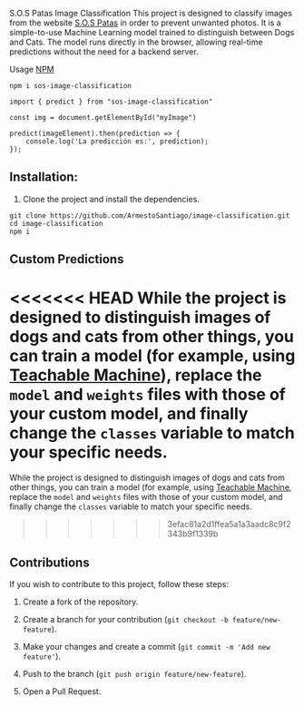 S.O.S Patas Image Classification
This project is designed to classify images from the website [S.O.S Patas](https://sospatas.com) in order to prevent unwanted photos. It is a simple-to-use Machine Learning model trained to distinguish between Dogs and Cats. The model runs directly in the browser, allowing real-time predictions without the need for a backend server.

Usage
[NPM](https://www.npmjs.com/package/sos-image-classification?activeTab=readme)

```npm i sos-image-classification``` 

```
import { predict } from "sos-image-classification"

const img = document.getElementById("myImage")

predict(imageElement).then(prediction => {
    console.log('La predicción es:', prediction);
});
```

## Installation:
1. Clone the project and install the dependencies.
```
git clone https://github.com/ArmestoSantiago/image-classification.git
cd image-classification
npm i
```
## Custom Predictions
<<<<<<< HEAD
While the project is designed to distinguish images of dogs and cats from other things, you can train a model (for example, using [Teachable Machine](https://teachablemachine.withgoogle.com/train)), replace the ```model``` and ```weights``` files with those of your custom model, and finally change the ```classes``` variable to match your specific needs.
=======
While the project is designed to distinguish images of dogs and cats from other things, you can train a model (for example, using [Teachable Machine](https://teachablemachine.withgoogle.com/train), replace the ```model``` and ```weights``` files with those of your custom model, and finally change the ```classes``` variable to match your specific needs.
>>>>>>> 3efac81a2d1ffea5a1a3aadc8c9f2343b9f1339b

## Contributions
If you wish to contribute to this project, follow these steps:

1. Create a fork of the repository.

2. Create a branch for your contribution (```git checkout -b feature/new-feature```).

3. Make your changes and create a commit (```git commit -m 'Add new feature'```).

4. Push to the branch (```git push origin feature/new-feature```).

5. Open a Pull Request.


